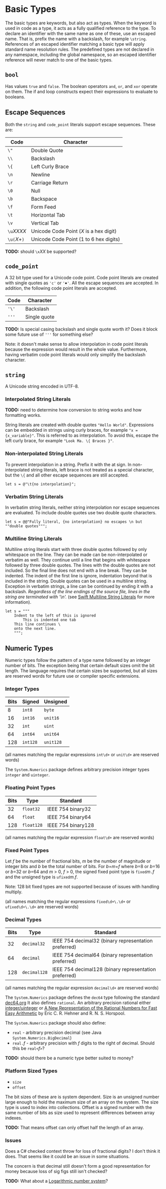 # Basic Types

The basic types are keywords, but also act as types. When the keyword is used in code as a type, it acts as a fully qualified reference to the type. To declare an identifier with the same name as one of these, use an escaped name. That is, prefix the name with a backslash, for example ``\string``. References of an escaped identifier matching a basic type will apply standard name resolution rules. The predefined types are not declared in any namespace, including the global namespace, so an escaped identifier reference will never match to one of the basic types.

## `bool`

Has values `true` and `false`. The boolean operators `and`, `or`, and `xor` operate on them. The if and loop constructs expect their expressions to evaluate to booleans.

## Escape Sequences

Both the `string` and `code_point` literals support escape sequences. These are:

Code | Character
---- | ---------
`\"` | Double Quote
`\\` | Backslash
`\{` | Left Curly Brace
`\n` | Newline
`\r` | Carriage Return
`\0` | Null
`\b` | Backspace
`\f` | Form Feed
`\t` | Horizontal Tab
`\v` | Vertical Tab
`\u`*XXXX* | Unicode Code Point (*X* is a hex digit)
`\u(`*X*+`)` | Unicode Code Point (1 to 6 hex digits)

**TODO:** should `\x`*XX* be supported?

## `code_point`

A 32 bit type used for a Unicode code point. Code point literals are created with single quotes as `'c'` or `'♠'`. All the escape sequences are accepted. In addition, the following code point literals are accepted.

Code  | Character
----- | ---------
`'\'` | Backslash
`'''` | Single quote

**TODO:** Is special casing backslash and single quote worth it? Does it block some future use of `'''` for something else?

Note: it doesn't make sense to allow interpolation in code point literals because the expression would result in the whole value. Furthermore, having verbatim code point literals would only simplify the backslash character.

## `string`

A Unicode string encoded in UTF-8.

### Interpolated String Literals

**TODO:** need to determine how conversion to string works and how formatting works.

String literals are created with double quotes `"Hello World"`. Expressions can be embedded in strings using curly braces, for example `"x = {x_variable}"`. This is referred to as interpolation. To avoid this, escape the left curly brace, for example `"Look Ma. \{ Braces }"`.

### Non-interpolated String Literals

To prevent interpolation in a string. Prefix it with the at sign. In non-interpolated string literals, left brace is not treated as a special character, but the `\{` and all other escape sequences are still accepted.

    let s = @"\t{no interpolation}";

### Verbatim String Literals

In verbatim string literals, neither string interpolation nor escape sequences are evaluated. To include double quotes use two double quote characters.

    let s = @@"Fully literal, {no interpolation} no escapes \n but ""double quotes""";

### Multiline String Literals

Multiline string literals start with three double quotes followed by only whitespace on the line. They can be made can be non-interpolated or verbatim as well. They continue until a line that begins with whitespace followed by three double quotes. The lines with the double quotes are not included. So the final line does not end with a line break. They can be indented. The indent of the first line is ignore, indentation beyond that is included in the string. Double quotes can be used in a multiline string. Exception in verbatim strings, a line can be continued by ending it with a backslash. *Regardless of the line endings of the source file, lines in the string are terminated with '\n'.*  (see [Swift Multiline String Literals](https://developer.apple.com/library/content/documentation/Swift/Conceptual/Swift_Programming_Language/StringsAndCharacters.html) for more information).

    let s = """
        Indent to the left of this is ignored
            This is indented one tab
        This line continues \
        onto the next line.
        """;

## Numeric Types

Numeric types follow the pattern of a type name followed by an integer number of bits. The exception being that certain default sizes omit the bit length. The language requires that certain sizes be supported, but all sizes are reserved words for future use or compiler specific extensions.

### Integer Types

Bits | Signed    | Unsigned
---- | -------- | --------
8     | `int8`    | `byte`
16     | `int16`    | `unit16`
32     | `int`    | `uint`
64     | `int64`    | `unit64`
128     | `int128`    | `unit128`

(all names matching the regular expressions `int\d+` or `unit\d+` are reserved words)

The `System.Numerics` package defines arbitrary precision integer types `integer` and `uinteger`.

### Floating Point Types

Bits | Type            | Standard
---- | ------------ | ------------------
32     | `float32`    | IEEE 754 binary32
64     | `float`        | IEEE 754 binary64
128     | `float128`    | IEEE 754 binary128

(all names matching the regular expression `float\d+` are reserved words)

### Fixed Point Types

Let *f* be the number of fractional bits, *m* be the number of magnitude or integer bits and *b* be the total number of bits. For *b*=*m*+*f* where *b*=8 or *b*=16 or *b*=32 or *b*=64 and *m* > 0, *f* > 0, the signed fixed point type is `fixed`*m*`.`*f* and the unsigned type is `ufixed`*m*.*f*.

Note: 128 bit fixed types are not supported because of issues with handling multiply.

(all names matching the regular expressions `fixed\d+\.\d+` or `ufixed\d+\.\d+` are reserved words)

### Decimal Types

Bits | Type            | Standard
---- | ------------ | -------------------
32     | `decimal32`    | IEEE 754 decimal32 (binary representation preferred)
64     | `decimal`    | IEEE 754 decimal64 (binary representation preferred)
128     | `decimal128` | IEEE 754 decimal128 (binary representation preferred)

(all names matching the regular expression `decimal\d+` are reserved words)

The `System.Numerics` package defines the `dec64` type following the standard [dec64.org](http://dec64.org) It also defines `rational`. An arbitrary precision rational either [integer/uinteger](https://en.wikipedia.org/wiki/Rational_data_type#Representation) or [A New Representation of the Rational Numbers
for Fast Easy Arithmetic](http://www.cs.toronto.edu/~hehner/ratno.pdf) by Eric C. R. Hehner and R. N. S. Horspool.

The `System.Numerics` package should also define:

* `real` - arbitrary precision decimal (see Java `System.Numerics.BigDecimal`)
* `real.`*f* - arbitrary precision with *f* digits to the right of decimal. Should this be `real<`*f*`>`?

**TODO:** should there be a numeric type better suited to money?

### Platform Sized Types

* `size`
* `offset`

The bit sizes of these are is system dependent. Size is an unsigned number large enough to hold the maximum size of an array on the system. The size type is used to index into collections. Offset is a signed number with the same number of bits as size used to represent differences between array indexes.

**TODO:** That means offset can only offset half the length of an array.

### Issues

Does a C# checked context throw for loss of fractional digits? I don't think it does. That seems like it could be an issue in some situations.

The concern is that decimal still doesn't form a good representation for money because loss of sig figs still isn't checked?

**TODO:** What about a [Logarithmic number system](https://en.wikipedia.org/wiki/Logarithmic_number_system)?
